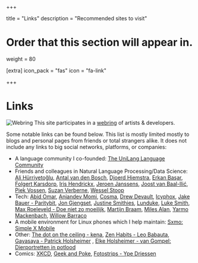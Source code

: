 +++

title = "Links"
description = "Recommended sites to visit"

# Order that this section will appear in.
weight = 80

[extra]
icon_pack = "fas"
icon = "fa-link"

+++

# Links

![Webring](/img/webring.png) This site participates in a [webring](https://webring.xxiivv.com/) of artists & developers.

Some notable links can be found below. This list is mostly limited mostly to blogs and personal pages from friends or total strangers
alike. It does not include any links to big social networks, platforms, or companies:

* A language community I co-founded: [The UniLang Language Community](https://unilang.org)
* Friends and colleagues in Natural Language Processing/Data Science: [Ali Hürriyetoğlu](http://www.hurrial.com), [Antal van den Bosch](https://antalvandenbosch.nl), [Djoerd Hiemstra](https://djoerdhiemstra.com/), [Erkan Başar](http://www.mebasar.com), [Folgert Karsdorp](https://www.karsdorp.io/), [Iris Hendrickx](https://i-hx.nl), [Jeroen Janssens](https://jeroenjanssens.com/), [Joost van Baal-Ilić](http://mdcc.cx/), [Piek Vossen](http://vossen.info/), [Suzan Verberne](http://liacs.leidenuniv.nl/~verbernes/), [Wessel Stoop](http://wesselstoop.ruhosting.nl/)
* Tech: [Abid Omar](https://omarabid.com), [Anjandev Momi](https://momi.ca/), [Cosma](http://bactra.org/), [Drew Devault](https://drewdevault.com/), [Icyphox](https://icyphox.sh/), [Jake Bauer - Paritybit](https://www.paritybit.ca/), [Jon Gjengset](https://thesquareplanet.com/),  [Justine Smithies](https://justine.smithies.me.uk/), [Lunduke](https://lunduke.com/), [Luke Smith](https://lukesmith.xyz), [Max Roeleveld - Doe niet zo moeilijk](https://doenietzomoeilijk.nl/), [Martijn Braam](https://blog.brixit.nl/),  [Miles Alan](http://milesalan.com), [Yarmo Mackenbach](https://yarmo.eu/), [Willow Barraco](https://www.willowbarraco.fr/)
* A mobile environment for Linux phones which I help maintain: [Sxmo: Simple X Mobile](https://sxmo.org)
* Other: [The dot on the ceiling - kena](https://tdotc.eu), [Zen Habits - Leo Babauta](https://zenhabits.net), [Gayasaya - Patrick Holsheimer](https://gayasaya.nl) , [Elke Holsheimer - van Gompel: Dierportretten in potlood](https://anaproy.nl/dierportretten/)
* Comics: [XKCD](https://xkcd.com), [Geek and Poke](http://geek-and-poke.com), [Fotostrips - Ype Driessen](https://fotostrips.nl)
